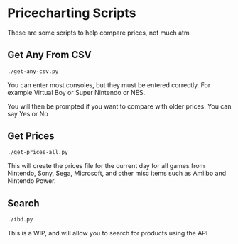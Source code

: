 # Pricecharting Scripts

These are some scripts to help compare prices, not much atm


## Get Any From CSV

```bash
./get-any-csv.py
```

You can enter most consoles, but they must be entered correctly. 
For example Virtual Boy or Super Nintendo or NES.
 
 You will then be prompted if you want to compare with older prices. You can say Yes or No
 
 ## Get Prices
 
 ```bash
 ./get-prices-all.py
 ```
 
 This will create the prices file for the current day for all games from Nintendo, Sony, Sega, 
 Microsoft, and other misc items such as Amiibo and Nintendo Power.
 
 ## Search
 
 ```bash
 ./tbd.py
 ```
 
 This is a WIP, and will allow you to search for products using the API